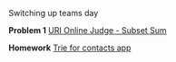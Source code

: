 Switching up teams day

**Problem 1**
[URI Online Judge - Subset Sum](https://www.urionlinejudge.com.br/judge/en/problems/view/1690)

**Homework**
[Trie for contacts app](https://www.hackerrank.com/challenges/contacts)
